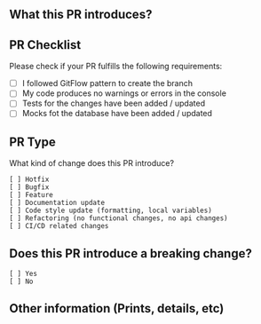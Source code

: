 ## What this PR introduces?

<!-- Please, includes description of this pull request -->

## PR Checklist

Please check if your PR fulfills the following requirements:

- [ ] I followed GitFlow pattern to create the branch
- [ ] My code produces no warnings or errors in the console
- [ ] Tests for the changes have been added / updated
- [ ] Mocks fot the database have been added / updated

## PR Type

What kind of change does this PR introduce?

```
[ ] Hotfix
[ ] Bugfix
[ ] Feature
[ ] Documentation update
[ ] Code style update (formatting, local variables)
[ ] Refactoring (no functional changes, no api changes)
[ ] CI/CD related changes
```

## Does this PR introduce a breaking change?

```
[ ] Yes
[ ] No
```

<!-- If this PR contains a breaking change, please describe the impact and migration path for existing applications below. -->

## Other information (Prints, details, etc)
